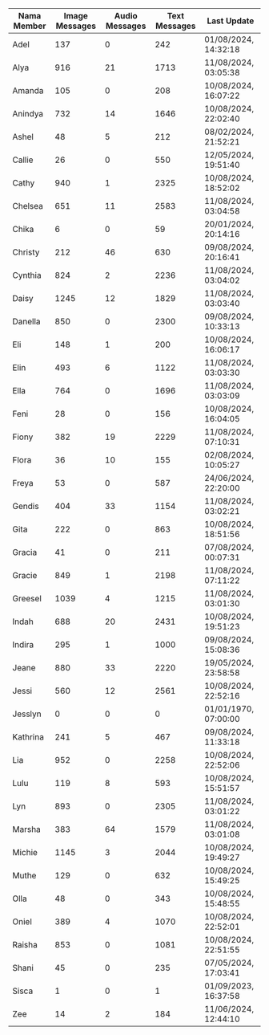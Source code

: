 | Nama Member | Image Messages | Audio Messages | Text Messages | Last Update |
| ------ | -------------- | -------------- | ------------- | ------------ |
| Adel | 137 | 0 | 242 | 01/08/2024, 14:32:18 |
| Alya | 916 | 21 | 1713 | 11/08/2024, 03:05:38 |
| Amanda | 105 | 0 | 208 | 10/08/2024, 16:07:22 |
| Anindya | 732 | 14 | 1646 | 10/08/2024, 22:02:40 |
| Ashel | 48 | 5 | 212 | 08/02/2024, 21:52:21 |
| Callie | 26 | 0 | 550 | 12/05/2024, 19:51:40 |
| Cathy | 940 | 1 | 2325 | 10/08/2024, 18:52:02 |
| Chelsea | 651 | 11 | 2583 | 11/08/2024, 03:04:58 |
| Chika | 6 | 0 | 59 | 20/01/2024, 20:14:16 |
| Christy | 212 | 46 | 630 | 09/08/2024, 20:16:41 |
| Cynthia | 824 | 2 | 2236 | 11/08/2024, 03:04:02 |
| Daisy | 1245 | 12 | 1829 | 11/08/2024, 03:03:40 |
| Danella | 850 | 0 | 2300 | 09/08/2024, 10:33:13 |
| Eli | 148 | 1 | 200 | 10/08/2024, 16:06:17 |
| Elin | 493 | 6 | 1122 | 11/08/2024, 03:03:30 |
| Ella | 764 | 0 | 1696 | 11/08/2024, 03:03:09 |
| Feni | 28 | 0 | 156 | 10/08/2024, 16:04:05 |
| Fiony | 382 | 19 | 2229 | 11/08/2024, 07:10:31 |
| Flora | 36 | 10 | 155 | 02/08/2024, 10:05:27 |
| Freya | 53 | 0 | 587 | 24/06/2024, 22:20:00 |
| Gendis | 404 | 33 | 1154 | 11/08/2024, 03:02:21 |
| Gita | 222 | 0 | 863 | 10/08/2024, 18:51:56 |
| Gracia | 41 | 0 | 211 | 07/08/2024, 00:07:31 |
| Gracie | 849 | 1 | 2198 | 11/08/2024, 07:11:22 |
| Greesel | 1039 | 4 | 1215 | 11/08/2024, 03:01:30 |
| Indah | 688 | 20 | 2431 | 10/08/2024, 19:51:23 |
| Indira | 295 | 1 | 1000 | 09/08/2024, 15:08:36 |
| Jeane | 880 | 33 | 2220 | 19/05/2024, 23:58:58 |
| Jessi | 560 | 12 | 2561 | 10/08/2024, 22:52:16 |
| Jesslyn | 0 | 0 | 0 | 01/01/1970, 07:00:00 |
| Kathrina | 241 | 5 | 467 | 09/08/2024, 11:33:18 |
| Lia | 952 | 0 | 2258 | 10/08/2024, 22:52:06 |
| Lulu | 119 | 8 | 593 | 10/08/2024, 15:51:57 |
| Lyn | 893 | 0 | 2305 | 11/08/2024, 03:01:22 |
| Marsha | 383 | 64 | 1579 | 11/08/2024, 03:01:08 |
| Michie | 1145 | 3 | 2044 | 10/08/2024, 19:49:27 |
| Muthe | 129 | 0 | 632 | 10/08/2024, 15:49:25 |
| Olla | 48 | 0 | 343 | 10/08/2024, 15:48:55 |
| Oniel | 389 | 4 | 1070 | 10/08/2024, 22:52:01 |
| Raisha | 853 | 0 | 1081 | 10/08/2024, 22:51:55 |
| Shani | 45 | 0 | 235 | 07/05/2024, 17:03:41 |
| Sisca | 1 | 0 | 1 | 01/09/2023, 16:37:58 |
| Zee | 14 | 2 | 184 | 11/06/2024, 12:44:10 |
